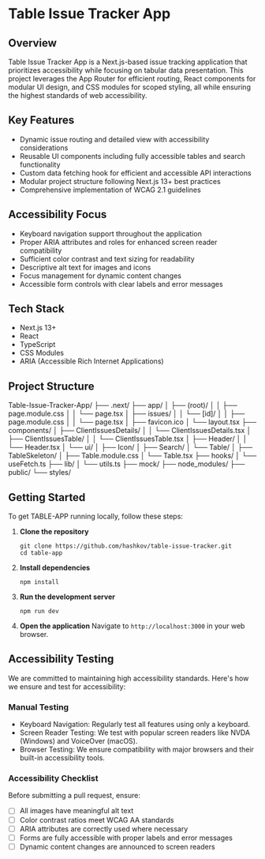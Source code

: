 # Table Issue Tracker App

## Overview

Table Issue Tracker App is a Next.js-based issue tracking application that prioritizes accessibility while focusing on tabular data presentation. This project leverages the App Router for efficient routing, React components for modular UI design, and CSS modules for scoped styling, all while ensuring the highest standards of web accessibility.

## Key Features

- Dynamic issue routing and detailed view with accessibility considerations
- Reusable UI components including fully accessible tables and search functionality
- Custom data fetching hook for efficient and accessible API interactions
- Modular project structure following Next.js 13+ best practices
- Comprehensive implementation of WCAG 2.1 guidelines

## Accessibility Focus

- Keyboard navigation support throughout the application
- Proper ARIA attributes and roles for enhanced screen reader compatibility
- Sufficient color contrast and text sizing for readability
- Descriptive alt text for images and icons
- Focus management for dynamic content changes
- Accessible form controls with clear labels and error messages

## Tech Stack

- Next.js 13+
- React
- TypeScript
- CSS Modules
- ARIA (Accessible Rich Internet Applications)

## Project Structure

Table-Issue-Tracker-App/
├── .next/
├── app/
│   ├── (root)/
│   │   ├── page.module.css
│   │   └── page.tsx
│   ├── issues/
│   │   └── [id]/
│   │       ├── page.module.css
│   │       └── page.tsx
│   ├── favicon.ico
│   └── layout.tsx
├── components/
│   ├── ClientIssuesDetails/
│   │   └── ClientIssuesDetails.tsx
│   ├── ClientIssuesTable/
│   │   └── ClientIssuesTable.tsx
│   ├── Header/
│   │   └── Header.tsx
│   └── ui/
│       ├── Icon/
│       ├── Search/
│       └── Table/
│           ├── TableSkeleton/
│           ├── Table.module.css
│           └── Table.tsx
├── hooks/
│   └── useFetch.ts
├── lib/
│   └── utils.ts
├── mock/
├── node_modules/
├── public/
└── styles/

## Getting Started

To get TABLE-APP running locally, follow these steps:

1. **Clone the repository**

   ```
   git clone https://github.com/hashkov/table-issue-tracker.git
   cd table-app
   ```

2. **Install dependencies**

   ```
   npm install
   ```

3. **Run the development server**

   ```
   npm run dev
   ```

4. **Open the application**
   Navigate to `http://localhost:3000` in your web browser.

## Accessibility Testing

We are committed to maintaining high accessibility standards. Here's how we ensure and test for accessibility:

### Manual Testing

- Keyboard Navigation: Regularly test all features using only a keyboard.
- Screen Reader Testing: We test with popular screen readers like NVDA (Windows) and VoiceOver (macOS).
- Browser Testing: We ensure compatibility with major browsers and their built-in accessibility tools.

### Accessibility Checklist

Before submitting a pull request, ensure:

- [ ] All images have meaningful alt text
- [ ] Color contrast ratios meet WCAG AA standards
- [ ] ARIA attributes are correctly used where necessary
- [ ] Forms are fully accessible with proper labels and error messages
- [ ] Dynamic content changes are announced to screen readers
